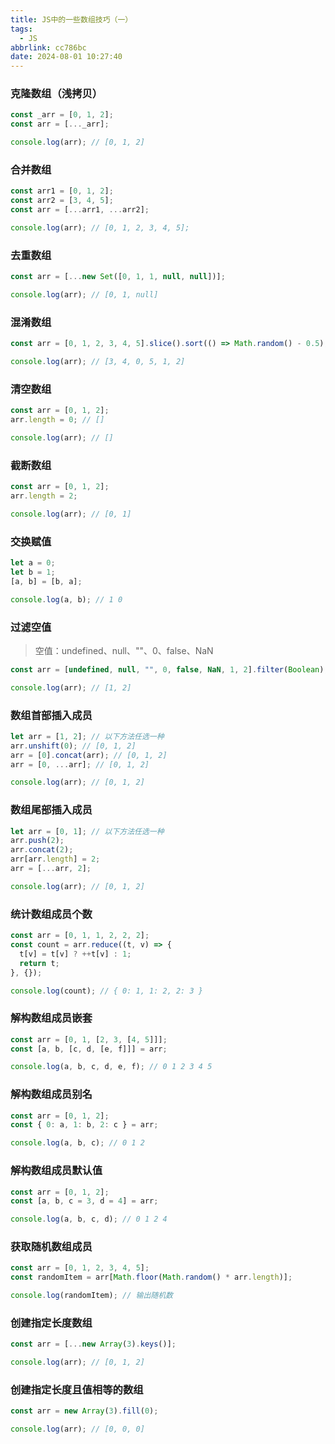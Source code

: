 ```yaml
---
title: JS中的一些数组技巧（一）
tags:
  - JS
abbrlink: cc786bc
date: 2024-08-01 10:27:40
---
```


### 克隆数组（浅拷贝）

```js
const _arr = [0, 1, 2];
const arr = [..._arr];

console.log(arr); // [0, 1, 2]
```

###  合并数组

```js
const arr1 = [0, 1, 2];
const arr2 = [3, 4, 5];
const arr = [...arr1, ...arr2];

console.log(arr); // [0, 1, 2, 3, 4, 5]; 
```

### 去重数组

```js
const arr = [...new Set([0, 1, 1, null, null])];

console.log(arr); // [0, 1, null] 
```

###  混淆数组

```js
const arr = [0, 1, 2, 3, 4, 5].slice().sort(() => Math.random() - 0.5);

console.log(arr); // [3, 4, 0, 5, 1, 2] 
```

### 清空数组

```js
const arr = [0, 1, 2];
arr.length = 0; // []

console.log(arr); // [] 
```

###  截断数组

```js
const arr = [0, 1, 2];
arr.length = 2;

console.log(arr); // [0, 1] 
```

### 交换赋值

```js
let a = 0;
let b = 1;
[a, b] = [b, a];

console.log(a, b); // 1 0 
```

### 过滤空值

> 空值：undefined、null、""、0、false、NaN

```js
const arr = [undefined, null, "", 0, false, NaN, 1, 2].filter(Boolean);

console.log(arr); // [1, 2] 
```

### 数组首部插入成员

```js
let arr = [1, 2]; // 以下方法任选一种
arr.unshift(0); // [0, 1, 2]
arr = [0].concat(arr); // [0, 1, 2]
arr = [0, ...arr]; // [0, 1, 2]

console.log(arr); // [0, 1, 2] 
```

###  数组尾部插入成员

```js
let arr = [0, 1]; // 以下方法任选一种
arr.push(2);
arr.concat(2);
arr[arr.length] = 2;
arr = [...arr, 2];

console.log(arr); // [0, 1, 2] 
```

###  统计数组成员个数

```js
const arr = [0, 1, 1, 2, 2, 2];
const count = arr.reduce((t, v) => {
  t[v] = t[v] ? ++t[v] : 1;
  return t;
}, {});

console.log(count); // { 0: 1, 1: 2, 2: 3 } 
```

###  解构数组成员嵌套

```js
const arr = [0, 1, [2, 3, [4, 5]]];
const [a, b, [c, d, [e, f]]] = arr;

console.log(a, b, c, d, e, f); // 0 1 2 3 4 5 
```

###  解构数组成员别名

```js
const arr = [0, 1, 2];
const { 0: a, 1: b, 2: c } = arr;

console.log(a, b, c); // 0 1 2 
```

###  解构数组成员默认值

```js
const arr = [0, 1, 2];
const [a, b, c = 3, d = 4] = arr;

console.log(a, b, c, d); // 0 1 2 4 
```

###  获取随机数组成员

```js
const arr = [0, 1, 2, 3, 4, 5];
const randomItem = arr[Math.floor(Math.random() * arr.length)];

console.log(randomItem); // 输出随机数 
```

###  创建指定长度数组

```js
const arr = [...new Array(3).keys()];

console.log(arr); // [0, 1, 2] 
```

###  创建指定长度且值相等的数组

```js
const arr = new Array(3).fill(0);

console.log(arr); // [0, 0, 0] 
```

